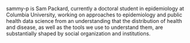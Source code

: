 sammy-p is Sam Packard, currently a doctoral student in epidemiology at Columbia University, working on approaches to epidemiology and public health data science from an understanding that the distribution of health and disease, 
as well as the tools we use to understand them, are substantially shaped by social organization and institutions. 

<!---
sammy-p/sammy-p is a ✨ special ✨ repository because its `README.md` (this file) appears on your GitHub profile.
You can click the Preview link to take a look at your changes.
--->
